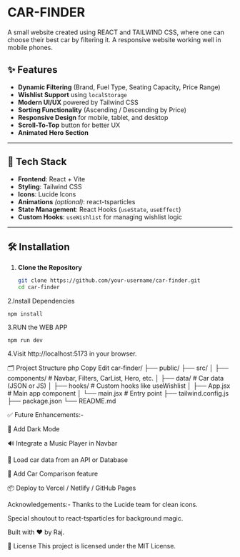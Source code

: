 # CAR-FINDER
A small website created using REACT and TAILWIND CSS, where one can choose their best car by filtering it. A responsive website working well in mobile phones.


## ✨ Features

- **Dynamic Filtering** (Brand, Fuel Type, Seating Capacity, Price Range)
- **Wishlist Support** using `localStorage`
- **Modern UI/UX** powered by Tailwind CSS
- **Sorting Functionality** (Ascending / Descending by Price)
- **Responsive Design** for mobile, tablet, and desktop
- **Scroll-To-Top** button for better UX
- **Animated Hero Section**

---

## 🚀 Tech Stack

- **Frontend**: React + Vite
- **Styling**: Tailwind CSS
- **Icons**: Lucide Icons
- **Animations** *(optional)*: react-tsparticles
- **State Management**: React Hooks (`useState`, `useEffect`)
- **Custom Hooks**: `useWishlist` for managing wishlist logic

---

## 🛠️ Installation

1. **Clone the Repository**
   ```bash
   git clone https://github.com/your-username/car-finder.git
   cd car-finder
2.Install Dependencies

    npm install
    
3.RUN the WEB APP

    npm run dev
    
4.Visit http://localhost:5173 in your browser.

🗂️ Project Structure
php
Copy
Edit
car-finder/
├── public/
├── src/
│   ├── components/     # Navbar, Filters, CarList, Hero, etc.
│   ├── data/           # Car data (JSON or JS)
│   ├── hooks/          # Custom hooks like useWishlist
│   ├── App.jsx         # Main app component
│   └── main.jsx        # Entry point
├── tailwind.config.js
├── package.json
└── README.md


✅ Future Enhancements:-

🌙 Add Dark Mode

🔊 Integrate a Music Player in Navbar

📁 Load car data from an API or Database

💬 Add Car Comparison feature

📦 Deploy to Vercel / Netlify / GitHub Pages

Acknowledgements:-
Thanks to the Lucide team for clean icons.

Special shoutout to react-tsparticles for background magic.

Built with ❤️ by Raj.

📄 License
This project is licensed under the MIT License.
